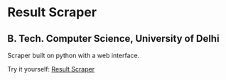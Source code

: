 # Result Scraper
## B. Tech. Computer Science, University of Delhi

Scraper built on python with a web interface.

Try it yourself: [Result Scraper](http://btech.chiragkhurana.com)
